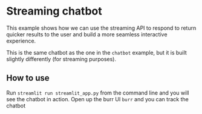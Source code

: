 # Streaming chatbot

This example shows how we can use the streaming API
to respond to return quicker results to the user and build a more
seamless interactive experience.

This is the same chatbot as the one in the `chatbot` example,
but it is built slightly differently (for streaming purposes).

## How to use

Run `streamlit run streamlit_app.py` from the command line and you will see the chatbot in action.
Open up the burr UI `burr` and you can track the chatbot

